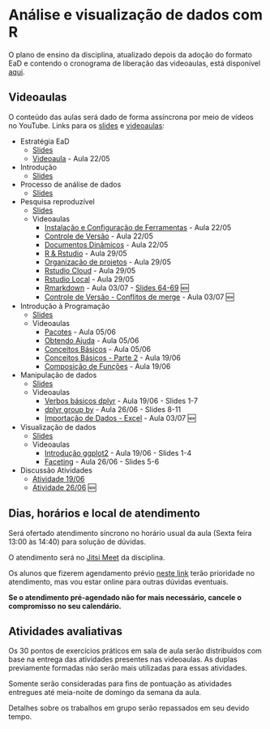 # Análise e visualização de dados com R

O plano de ensino da disciplina, atualizado depois da adoção do formato EaD e contendo o cronograma de liberação das videoaulas, está disponível [aqui](plano_ensino_2020-05-11.pdf).

## Videoaulas

O conteúdo das aulas será dado de forma assíncrona por meio de vídeos no YouTube. Links para os [slides](https://analise-viz-dados-master.github.io/slides/) e [videoaulas](https://www.youtube.com/playlist?list=PLJ0lWggozkU3cuZdatszs2IFYB3hYUVyE):

* Estratégia EaD
    * [Slides](https://analise-viz-dados-master.github.io/slides/99_ead)
    * [Videoaula](https://www.youtube.com/watch?v=8SCUW1D1ClA) - Aula 22/05
* Introdução
    * [Slides](https://analise-viz-dados-master.github.io/slides/01_intro)
* Processo de análise de dados 
    * [Slides](https://analise-viz-dados-master.github.io/slides/02_analise-dados)
* Pesquisa reproduzível 
    * [Slides](https://analise-viz-dados-master.github.io/slides/03_pesquisa-reproduzivel)
    * Videoaulas
        * [Instalação e Configuração de Ferramentas](https://www.youtube.com/watch?v=R3S8azThMYU) - Aula 22/05
        * [Controle de Versão](https://www.youtube.com/watch?v=mDYoTC6fJ8E) - Aula 22/05
        * [Documentos Dinâmicos](https://www.youtube.com/watch?v=gHN4Dw4mx7o) - Aula 22/05
        * [R & Rstudio](https://www.youtube.com/watch?v=jUQ3LymTHhc) - Aula 29/05
        * [Organização de projetos](https://www.youtube.com/watch?v=0xNtq0adKbA) - Aula 29/05
        * [Rstudio Cloud](https://www.youtube.com/watch?v=eZHEwo81758) - Aula 29/05
        * [Rstudio Local](https://www.youtube.com/watch?v=Ra8pFY1P4zU) - Aula 29/05
        * [Rmarkdown](https://youtu.be/_m1x7fZsbWc) - Aula 03/07 - [Slides 64-69](https://analise-viz-dados-master.github.io/slides/03_pesquisa-reproduzivel#69) :new:
        * [Controle de Versão - Conflitos de merge](https://www.youtube.com/watch?v=39C2txxqxVM) - Aula 03/07 :new:
* Introdução à Programação
    * [Slides](https://analise-viz-dados-master.github.io/slides/04_intro-programacao.html)
    * Videoaulas
        * [Pacotes](https://www.youtube.com/watch?v=KMeqjCJQTbI) - Aula 05/06
        * [Obtendo Ajuda](https://www.youtube.com/watch?v=EqpCRTR_sew) - Aula 05/06
        * [Conceitos Básicos](https://www.youtube.com/watch?v=3DDbx0aC0L0) - Aula 05/06
        * [Conceitos Básicos - Parte 2](https://www.youtube.com/watch?v=eWZyjHrGOPc) - Aula 19/06
        * [Composição de Funções](https://www.youtube.com/watch?v=EakK9SO1ySQ) - Aula 19/06
* Manipulação de dados
    * [Slides](https://analise-viz-dados-master.github.io/slides/05_manipulacao-dados.html)
    * Videoaulas
        * [Verbos básicos dplyr](https://www.youtube.com/watch?v=qRf-SpFZs74) - Aula 19/06 - Slides 1-7
        * [dplyr group by](https://www.youtube.com/watch?v=sLYSq9YldN4) - Aula 26/06 - Slides 8-11
        * [Importação de Dados - Excel](https://www.youtube.com/watch?v=Uc5eXnj0m-4) - Aula 03/07 :new:
* Visualização de dados
    * [Slides](https://analise-viz-dados-master.github.io/slides/06_visualizacao-dados.html)
    * Videoaulas
        * [Introdução ggplot2](https://www.youtube.com/watch?v=K_dM6U_ZJJ8) - Aula 19/06 - Slides 1-4
        * [Faceting](https://www.youtube.com/watch?v=WpThEnVhKoI) - Aula 26/06 - Slides 5-6
* Discussão Atividades
    * [Atividade 19/06](https://www.youtube.com/watch?v=g4WGrHXs7HI)
    * [Atividade 26/06](https://www.youtube.com/watch?v=ncOKRNZHbPs) :new:

## Dias, horários e local de atendimento

Será ofertado atendimento síncrono no horário usual da aula (Sexta feira 13:00 às 14:40) para solução de dúvidas. 

O atendimento será no [Jitsi Meet](https://meet.jit.si/CSAP2020-R) da disciplina. 

Os alunos que fizerem agendamento prévio [neste link](https://meetings.hubspot.com/fjunior-alves-oliveira) terão prioridade no atendimento, mas vou estar online para outras dúvidas eventuais.

__Se o atendimento pré-agendado não for mais necessário, cancele o compromisso no seu calendário.__

## Atividades avaliativas

Os 30 pontos de exercícios práticos em sala de aula serão distribuídos com base na entrega das atividades presentes nas videoaulas. As duplas previamente formadas não serão mais utilizadas para essas atividades.

Somente serão consideradas para fins de pontuação as atividades entregues até meia-noite de domingo da semana da aula.

Detalhes sobre os trabalhos em grupo serão repassados em seu devido tempo.